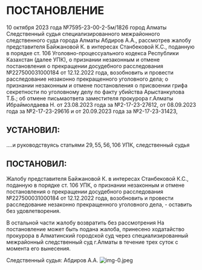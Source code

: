 # ПОСТАНОВЛЕНИЕ 

10 октября 2023 года №7595-23-00-2-5м/1826 город Алматы
Следственный судья специализированного межрайонного следственного суда города Алматы Абдиров А.А., рассмотрев жалобу представителя Байжановой К. в интересах Станбековой К.С., поданную в порядке ст. 106 Уголовно-процессуального кодекса Республики Казахстан (далее УПК), о признании незаконным и отмене постановления о прекращении досудебного расследования №227500031000184 от 12.12.2022 года, возобновить и провести расследование незаконно прекращенного уголовного дела; о признании незаконным и отмене постановления о присвоении грифа секретности по уголовному делу по факту убийства Арыстанкулова Т.Б.; об отмене письмаответа заместителя прокурора г.Алматы Ибраймолдаева Н. от 23.08.2023 года за №2-17-23-27612, от 08.09.2023 года за №2-17-23-29616 и от 20.09.2023 года за №2-17-23-31423,

## УСТАНОВИЛ:

....и руководствуясь статьями $29,55,56,106$ УПК, следственный судья

## ПОСТАНОВИЛ:

Жалобу представителя Байжановой К. в интересах Станбековой К.С., поданную в порядке ст. 106 УПК, о признании незаконным и отмене постановления о прекращении досудебного расследования №227500031000184 от 12.12.2022 года, возобновить и провести расследование незаконно прекращенного уголовного дела, - оставить без удовлетворения.

В остальной части жалобу возвратить без рассмотрения
На постановление может быть подана жалоба, принесено ходатайство прокурора в Алматинский городской суд через специализированный межрайонный следственный суд г.Алматы в течение трех суток с момента его вынесения.

Следственный судья:
Абдиров А.А.
![img-0.jpeg](img-0.jpeg)